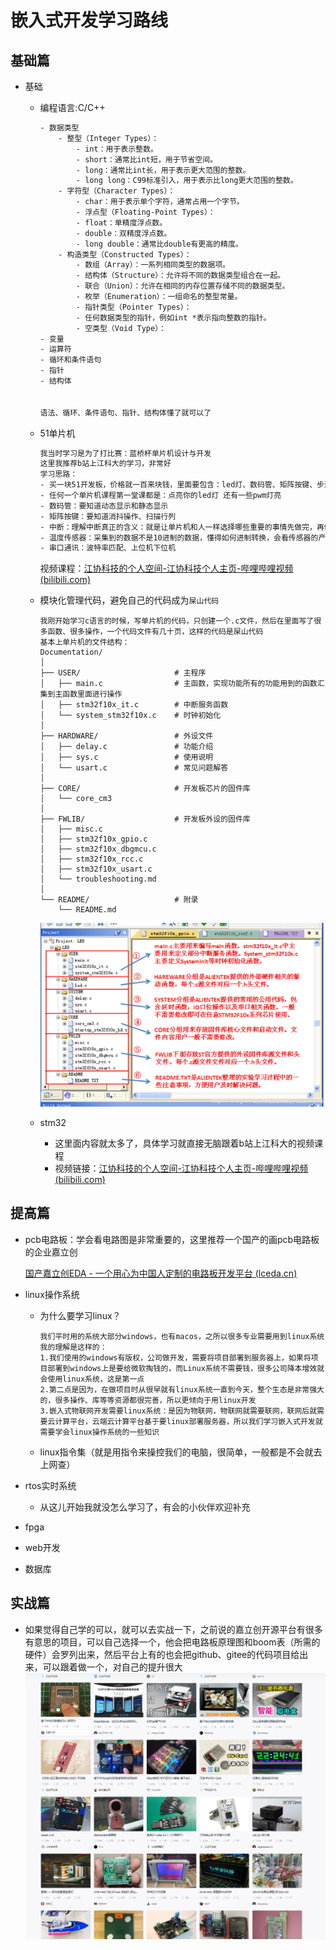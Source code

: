 # 嵌入式开发学习路线



## 基础篇

* 基础

  * 编程语言:C/C++

    ```tex
    - 数据类型
    	- 整型（Integer Types）：
            - int：用于表示整数。
            - short：通常比int短，用于节省空间。
            - long：通常比int长，用于表示更大范围的整数。
            - long long：C99标准引入，用于表示比long更大范围的整数。
        - 字符型（Character Types）：
            - char：用于表示单个字符，通常占用一个字节。
            - 浮点型（Floating-Point Types）：
            - float：单精度浮点数。
            - double：双精度浮点数。
            - long double：通常比double有更高的精度。
        - 构造类型（Constructed Types）：
            - 数组（Array）：一系列相同类型的数据项。
            - 结构体（Structure）：允许将不同的数据类型组合在一起。
            - 联合（Union）：允许在相同的内存位置存储不同的数据类型。
            - 枚举（Enumeration）：一组命名的整型常量。
            - 指针类型（Pointer Types）：
            - 任何数据类型的指针，例如int *表示指向整数的指针。
            - 空类型（Void Type）：
    - 变量
    - 运算符
    - 循环和条件语句
    - 指针
    - 结构体
    
    
    语法、循环、条件语句、指针、结构体懂了就可以了
    ```

  * 51单片机

    ```tex
    我当时学习是为了打比赛：蓝桥杯单片机设计与开发
    这里我推荐b站上江科大的学习，非常好
    学习思路：
    - 买一块51开发板，价格就一百来块钱，里面要包含：led灯、数码管、矩阵按键、步进电机、温度传感器、串口通讯
    - 任何一个单片机课程第一堂课都是：点亮你的led灯 还有一些pwm灯亮
    - 数码管：要知道动态显示和静态显示
    - 矩阵按键：要知道消抖操作、扫描行列
    - 中断：理解中断真正的含义：就是让单片机和人一样选择哪些重要的事情先做完，再做剩下的事情
    - 温度传感器：采集到的数据不是10进制的数据，懂得如何进制转换，会看传感器的产品手册、I2C、协议
    - 串口通讯：波特率匹配、上位机下位机
    ```

    视频课程：[江协科技的个人空间-江协科技个人主页-哔哩哔哩视频 (bilibili.com)](https://space.bilibili.com/383400717?spm_id_from=333.337.0.0)

  * 模块化管理代码，避免自己的代码成为`屎山代码`

    ```
    我刚开始学习c语言的时候，写单片机的代码，只创建一个.c文件，然后在里面写了很多函数、很多操作，一个代码文件有几十页，这样的代码是屎山代码
    基本上单片机的文件结构：
    Documentation/
    │
    ├── USER/                     # 主程序
    │   ├── main.c                # 主函数，实现功能所有的功能用到的函数汇集到主函数里面进行操作
    │   ├── stm32f10x_it.c        # 中断服务函数
    │   └── system_stm32f10x.c	  # 时钟初始化
    │
    ├── HARDWARE/                 # 外设文件
    │   ├── delay.c               # 功能介绍
    │   ├── sys.c                 # 使用说明
    │   └── usart.c               # 常见问题解答
    │
    ├── CORE/                     # 开发板芯片的固件库
    │   └── core_cm3              
    │
    ├── FWLIB/                    # 开发板外设的固件库
    │   ├── misc.c                
    │   ├── stm32f10x_gpio.c      
    │   ├── stm32f10x_dbgmcu.c    
    │   ├── stm32f10x_rcc.c       
    │   ├── stm32f10x_usart.c     
    │   └── troubleshooting.md    
    │
    └── README/                   # 附录
        └── README.md             
    
    ```
    ![stm32文件结构](stm32文件结构图片.png)
  * stm32

    * 这里面内容就太多了，具体学习就直接无脑跟着b站上江科大的视频课程
    * 视频链接：[江协科技的个人空间-江协科技个人主页-哔哩哔哩视频 (bilibili.com)](https://space.bilibili.com/383400717?spm_id_from=333.337.0.0)





## 提高篇

* pcb电路板：学会看电路图是非常重要的，这里推荐一个国产的画pcb电路板的企业嘉立创

  [国产嘉立创EDA - 一个用心为中国人定制的电路板开发平台 (lceda.cn)](https://lceda.cn/)

* linux操作系统

  * 为什么要学习linux？

    ```
    我们平时用的系统大部分windows，也有macos，之所以很多专业需要用到linux系统我的理解是这样的：
    1.我们使用的windows有版权，公司做开发，需要将项目部署到服务器上，如果将项目部署到windows上是要给微软掏钱的，而Linux系统不需要钱，很多公司降本增效就会使用linux系统，这是第一点
    2.第二点是因为，在做项目时从很早就有linux系统一直到今天，整个生态是非常强大的，很多操作、库等等资源都很完善，所以更倾向于用linux开发
    3.嵌入式物联网开发需要linux系统：是因为物联网，物联网就需要联网，联网后就需要云计算平台，云端云计算平台基于要linux部署服务器，所以我们学习嵌入式开发就需要学会linux操作系统的一些知识
    ```

  * linux指令集（就是用指令来操控我们的电脑，很简单，一般都是不会就去上网查）

* rtos实时系统
  * 从这儿开始我就没怎么学习了，有会的小伙伴欢迎补充
* fpga
* web开发
* 数据库





## 实战篇

* 如果觉得自己学的可以，就可以去实战一下，之前说的嘉立创开源平台有很多有意思的项目，可以自己选择一个，他会把电路板原理图和boom表（所需的硬件）会罗列出来，然后平台上有的也会把github、gitee的代码项目给出来，可以跟着做一个，对自己的提升很大
![开源项目](2.png)